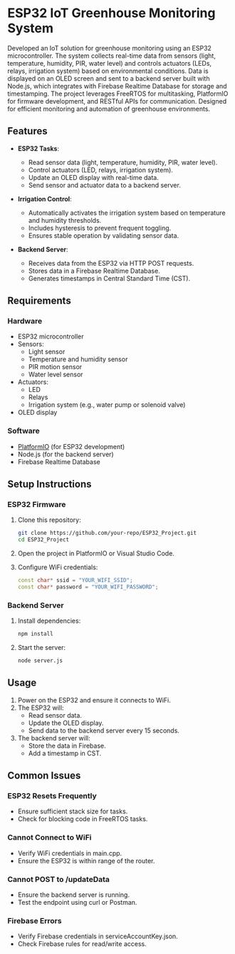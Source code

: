 # ESP32 IoT Greenhouse Monitoring System

Developed an IoT solution for greenhouse monitoring using an ESP32 microcontroller. The system collects real-time data from sensors (light, temperature, humidity, PIR, water level) and controls actuators (LEDs, relays, irrigation system) based on environmental conditions. Data is displayed on an OLED screen and sent to a backend server built with Node.js, which integrates with Firebase Realtime Database for storage and timestamping. The project leverages FreeRTOS for multitasking, PlatformIO for firmware development, and RESTful APIs for communication. Designed for efficient monitoring and automation of greenhouse environments.

## Features

- **ESP32 Tasks**:
  - Read sensor data (light, temperature, humidity, PIR, water level).
  - Control actuators (LED, relays, irrigation system).
  - Update an OLED display with real-time data.
  - Send sensor and actuator data to a backend server.

- **Irrigation Control**:
  - Automatically activates the irrigation system based on temperature and humidity thresholds.
  - Includes hysteresis to prevent frequent toggling.
  - Ensures stable operation by validating sensor data.

- **Backend Server**:
  - Receives data from the ESP32 via HTTP POST requests.
  - Stores data in a Firebase Realtime Database.
  - Generates timestamps in Central Standard Time (CST).

## Requirements

### Hardware
- ESP32 microcontroller
- Sensors:
  - Light sensor
  - Temperature and humidity sensor
  - PIR motion sensor
  - Water level sensor
- Actuators:
  - LED
  - Relays
  - Irrigation system (e.g., water pump or solenoid valve)
- OLED display

### Software
- [PlatformIO](https://platformio.org/) (for ESP32 development)
- Node.js (for the backend server)
- Firebase Realtime Database

## Setup Instructions

### ESP32 Firmware

1. Clone this repository:
   ```bash
   git clone https://github.com/your-repo/ESP32_Project.git
   cd ESP32_Project
   ```

2. Open the project in PlatformIO or Visual Studio Code.

3. Configure WiFi credentials:
   ```cpp
   const char* ssid = "YOUR_WIFI_SSID";
   const char* password = "YOUR_WIFI_PASSWORD";
   ```

### Backend Server

1. Install dependencies:
   ```bash
   npm install
   ```

2. Start the server:
   ```bash
   node server.js
   ```

## Usage

1. Power on the ESP32 and ensure it connects to WiFi.
2. The ESP32 will:
   - Read sensor data.
   - Update the OLED display.
   - Send data to the backend server every 15 seconds.
3. The backend server will:
   - Store the data in Firebase.
   - Add a timestamp in CST.

## Common Issues

### ESP32 Resets Frequently
- Ensure sufficient stack size for tasks.
- Check for blocking code in FreeRTOS tasks.

### Cannot Connect to WiFi
- Verify WiFi credentials in main.cpp.
- Ensure the ESP32 is within range of the router.

### Cannot POST to /updateData
- Ensure the backend server is running.
- Test the endpoint using curl or Postman.

### Firebase Errors
- Verify Firebase credentials in serviceAccountKey.json.
- Check Firebase rules for read/write access.